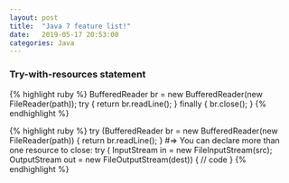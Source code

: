 ```yaml
---
layout: post
title:  "Java 7 feature list!"
date:   2019-05-17 20:53:00
categories: Java
---
```


### Try-with-resources statement

{% highlight ruby %}
BufferedReader br = new BufferedReader(new FileReader(path));
 try {
    return br.readLine();
 } finally {
    br.close();
 }
{% endhighlight %}

{% highlight ruby %}
try (BufferedReader br = new BufferedReader(new FileReader(path)) {
   return br.readLine();
}
#=> You can declare more than one resource to close:
try (
   InputStream in = new FileInputStream(src);
   OutputStream out = new FileOutputStream(dest))
{
 // code
}
{% endhighlight %}
